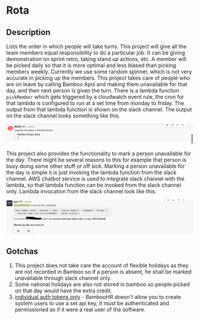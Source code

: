 # Rota

## Description

Lists the order in which people will take turns. This project will give all the team members equal 
responsibility to do a particular job. It can be giving demonstration on sprint retro, taking
stand up actions, etc. A member will be picked daily so that it is more optimal and less biased
than picking members weekly. Currently we use some random spinner, which is not very accurate in 
picking up the members. This project takes care of people who are on leave by calling Bamboo Apis 
and making them unavailable for that day, and then next person is given the turn. There is a lambda
function `pickMember` which gets triggered by a cloudwatch event rule, the cron for that lambda is
configured to run at a set time from monday to friday. The output from that lambda function is
shown on the slack channel. The output on the slack channel looks something like this.

![logo](slack-output.png)

This project also provides the functionality to mark a person unavailable for the day. There might be
several reasons to this for example that person is busy doing some other stuff or off sick. Marking a person unavailable for the day is simple it is just invoking the lambda function from the slack 
channel. AWS chatbot service is used to integrate slack channel with the lambda, so that lambda 
function can be invoked from the slack channel only. Lambda invocation from the slack channel look 
like this.

![logo](slack-invoke.png)

## Gotchas
1. This project does not take care the account of flexible holidays as they are not recorded in 
Bamboo so if a person is absent, he shall be marked unavailable through slack channel only.
2. Some national holidays are also not stored in bamboo so people picked on that day would have the extra credit.
3. [individual auth tokens only](https://documentation.bamboohr.com/docs#section-authentication) - BambooHR doesn't allow you to create system users to use a set api key, it must be authenticated and permissioned as if it were a real user of the software.
